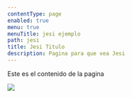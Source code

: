 ```yaml
---
contentType: page
enabled: true
menu: true
menuTitle: jesi ejemplo
path: jesi
title: Jesi Titulo
description: Pagina para que vea Jesi
---
```

Este es el contenido de la pagina

![](/assets/instagram-3319588_640.jpg)

